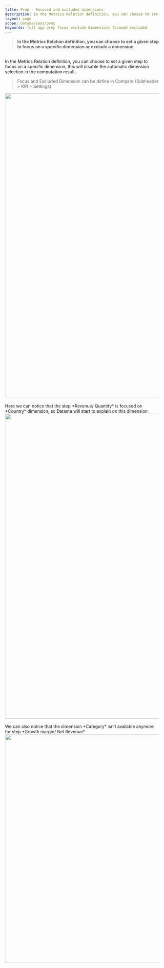 ```yaml
---
title: Prep - Focused and excluded dimensions
description: In the Metrics Relation definition, you can choose to set a given step to focus on a specific dimension or exclude a dimension
layout: page
scope: Datama/saas/prep
keywords: full app prep focus exclude dimensions focused excluded
---
```


> **In the Metrics Relation definition, you can choose to set a given step to focus on a specific dimension or exclude a dimension**

<br>
In the Metrics Relation definition, you can choose to set a given step to focus on a specific dimension, this will disable the automatic dimension selection in the computation result.

> Focus and Excluded Dimension can be define in Compare (Subheader > KPI > Settings)

<center><img src="{{site.url}}/{{site.baseurl}}/core_app/new/prep/interface/images/prep_focusExcludeDimension.jpg " style="width:1000px;"/></center>

<br>
Here we can notice that the step *Revenue/ Quantity* is focused on *Country* dimension, so Datama will start to explain on this dimension:

<center><img src="{{site.url}}/{{site.baseurl}}/core_app/new/prep/interface/images/prep_focusExcludeDimension2.jpg "  style="width:1000px;"/></center>
<br>
We can also notice that the dimension *Category* isn’t available anymore for step *Growth margin/ Net Revenue*


<center><img src="{{site.url}}/{{site.baseurl}}/core_app/new/prep/interface/images/prep_focusExcludeDimension3.jpg"   style="width:750px;"/></center>
    